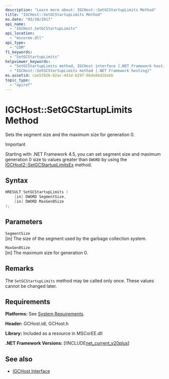 ```yaml
---
description: "Learn more about: IGCHost::SetGCStartupLimits Method"
title: "IGCHost::SetGCStartupLimits Method"
ms.date: "03/30/2017"
api_name: 
  - "IGCHost.SetGCStartupLimits"
api_location: 
  - "mscoree.dll"
api_type: 
  - "COM"
f1_keywords: 
  - "SetGCStartupLimits"
helpviewer_keywords: 
  - "SetGCStartupLimits method, IGCHost interface [.NET Framework hosting]"
  - "IGCHost::SetGCStartupLimits method [.NET Framework hosting]"
ms.assetid: cae53926-82ac-4d1d-b297-0bde0bd1bebb
topic_type: 
  - "apiref"
---
```

# IGCHost::SetGCStartupLimits Method

Sets the segment size and the maximum size for generation 0.  
  
> [!IMPORTANT]
> Starting with .NET Framework 4.5, you can set segment size and maximum generation 0 size to values greater than `DWORD` by using the [IGCHost2::SetGCStartupLimitsEx](igchost2-setgcstartuplimitsex-method.md) method.  
  
## Syntax  
  
```cpp  
HRESULT SetGCStartupLimits (  
    [in] DWORD SegmentSize,  
    [in] DWORD MaxGen0Size  
);  
```  
  
## Parameters  

 `SegmentSize`  
 [in] The size of the segment used by the garbage collection system.  
  
 `MaxGen0Size`  
 [in] The maximum size for generation 0.  
  
## Remarks  

 The `SetGCStartupLimits` method may be called only once. These values cannot be changed later.  
  
## Requirements  

 **Platforms:** See [System Requirements](../../get-started/system-requirements.md).  
  
 **Header:** GCHost.idl, GCHost.h  
  
 **Library:** Included as a resource in MSCorEE.dll  
  
 **.NET Framework Versions:** [!INCLUDE[net_current_v20plus](../../../../includes/net-current-v20plus-md.md)]  
  
## See also

- [IGCHost Interface](igchost-interface.md)
